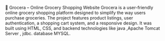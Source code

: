 🛒 Grocera – Online Grocery Shopping Website
Grocera is a user-friendly online grocery shopping platform designed to simplify the way users purchase groceries.
The project features product listings, user authentication, a shopping cart system, and a responsive design. 
It was built using HTML, CSS, and backend technologies like java ,Apache Tomcat Server , jdbc. database MYSQL.
